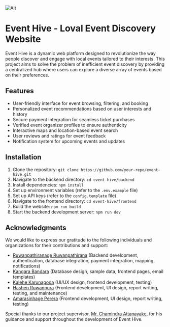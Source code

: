 ![Alt](https://repobeats.axiom.co/api/embed/150fb164e2ac3a0d83f8f2e0aaa4652f3a15f58a.svg "Repobeats analytics image")

# Event Hive - Loval Event Discovery Website

Event Hive is a dynamic web platform designed to revolutionize the way people discover and engage with local events tailored to their interests. This project aims to solve the problem of inefficient event discovery by providing a centralized hub where users can explore a diverse array of events based on their preferences.

## Features

- User-friendly interface for event browsing, filtering, and booking
- Personalized event recommendations based on user interests and history
- Secure payment integration for seamless ticket purchases
- Verified event organizer profiles to ensure authenticity
- Interactive maps and location-based event search
- User reviews and ratings for event feedback
- Notification system for upcoming events and updates

## Installation

1. Clone the repository: `git clone https://github.com/your-repo/event-hive.git`
2. Navigate to the backend directory: `cd event-hive/backend`
3. Install dependencies: `npm install`
4. Set up environment variables (refer to the `.env.example` file)
5. Set up API keys (refer to the `config.template` file)
6. Navigate to the frontend directory: `cd event-hive/frontend`
7. Build the website: `npm run build`
8. Start the backend development server: `npm run dev`


## Acknowledgments

We would like to express our gratitude to the following individuals and organizations for their contributions and support:

- [Ruwanpathiranage Ruwanpathirana](https://github.com/isira-adithya) (Backend development, authentication, database integration, payment integration, mapping, notifications)
- [Kangara Bandara](https://github.com/KPSBKarunagoda) (Database design, sample data, frontend pages, email templates)
- [Kalehe Karunagoda](https://github.com/ThiyaraBandara) (UI/UX design, frontend development, testing)
- [Hashen Ruwanpura](https://github.com/hashen-ruwanpura) (Frontend development, UI design, report writing, testing, and maintenance)
- [Amarasinhage Perera](https://github.com/Nesithp-Perera) (Frontend development, UI design, report writing, testing)

Special thanks to our project supervisor, [Mr. Chamindra Attanayake](https://www.nsbm.ac.lk/staff/mr-chamindra-attanayake/), for his guidance and support throughout the development of Event Hive.